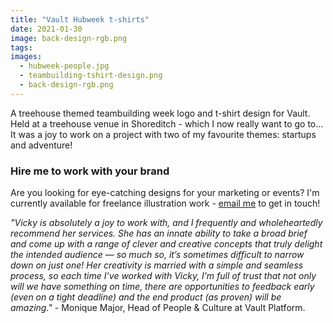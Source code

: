 ```yaml
---
title: "Vault Hubweek t-shirts"
date: 2021-01-30
image: back-design-rgb.png
tags:
images:
  - hubweek-people.jpg
  - teambuilding-tshirt-design.png
  - back-design-rgb.png
---
```


A treehouse themed teambuilding week logo and t-shirt design for Vault. Held at a treehouse venue in Shoreditch - which I now really want to go to... It was a joy to work on a project with two of my favourite themes: startups and adventure!

### Hire me to work with your brand
Are you looking for eye-catching designs for your marketing or events? I'm currently available for freelance illustration work - [email me](mailto:vicky.hughes@hotmail.com) to get in touch!

*"Vicky is absolutely a joy to work with, and I frequently and wholeheartedly recommend her services. She has an innate ability to take a broad brief and come up with a range of clever and creative concepts that truly delight the intended audience — so much so, it’s sometimes difficult to narrow down on just one! Her creativity is married with a simple and seamless process, so each time I’ve worked with Vicky, I’m full of trust that not only will we have something on time, there are opportunities to feedback early (even on a tight deadline) and the end product (as proven) will be amazing."* - Monique Major, Head of People & Culture at Vault Platform. 